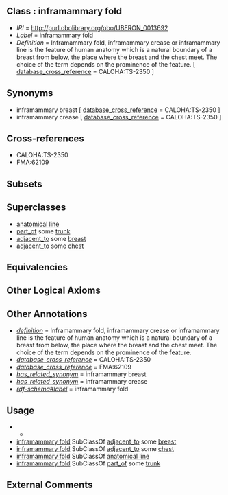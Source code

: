 
## Class : inframammary fold

 * *IRI* = http://purl.obolibrary.org/obo/UBERON_0013692
 * *Label* = inframammary fold
 * *Definition* = Inframammary fold, inframammary crease or inframammary line is the feature of human anatomy which is a natural boundary of a breast from below, the place where the breast and the chest meet. The choice of the term depends on the prominence of the feature. [ [database_cross_reference](../../ef/oboInOwl#hasDbXref.md) = CALOHA:TS-2350 ]

## Synonyms

 * inframammary breast [ [database_cross_reference](../../ef/oboInOwl#hasDbXref.md) = CALOHA:TS-2350 ]
 * inframammary crease [ [database_cross_reference](../../ef/oboInOwl#hasDbXref.md) = CALOHA:TS-2350 ]

## Cross-references

 * CALOHA:TS-2350
 * FMA:62109

## Subsets


## Superclasses

 * [anatomical line](../../UBERON/00/UBERON_0006800.md)
 * [part_of](../../BFO/50/BFO_0000050.md) some [trunk](../../UBERON/00/UBERON_0002100.md)
 * [adjacent_to](../../RO/20/RO_0002220.md) some [breast](../../UBERON/10/UBERON_0000310.md)
 * [adjacent_to](../../RO/20/RO_0002220.md) some [chest](../../UBERON/43/UBERON_0001443.md)

## Equivalencies


## Other Logical Axioms


## Other Annotations

 * *[definition](../../IAO/15/IAO_0000115.md)* = Inframammary fold, inframammary crease or inframammary line is the feature of human anatomy which is a natural boundary of a breast from below, the place where the breast and the chest meet. The choice of the term depends on the prominence of the feature.
 * *[database_cross_reference](../../ef/oboInOwl#hasDbXref.md)* = CALOHA:TS-2350
 * *[database_cross_reference](../../ef/oboInOwl#hasDbXref.md)* = FMA:62109
 * *[has_related_synonym](../../ym/oboInOwl#hasRelatedSynonym.md)* = inframammary breast
 * *[has_related_synonym](../../ym/oboInOwl#hasRelatedSynonym.md)* = inframammary crease
 * *[rdf-schema#label](../../el/rdf-schema#label.md)* = inframammary fold

## Usage

 * -
 * [inframammary fold](../../UBERON/92/UBERON_0013692.md) SubClassOf [adjacent_to](../../RO/20/RO_0002220.md) some [breast](../../UBERON/10/UBERON_0000310.md)
 * [inframammary fold](../../UBERON/92/UBERON_0013692.md) SubClassOf [adjacent_to](../../RO/20/RO_0002220.md) some [chest](../../UBERON/43/UBERON_0001443.md)
 * [inframammary fold](../../UBERON/92/UBERON_0013692.md) SubClassOf [anatomical line](../../UBERON/00/UBERON_0006800.md)
 * [inframammary fold](../../UBERON/92/UBERON_0013692.md) SubClassOf [part_of](../../BFO/50/BFO_0000050.md) some [trunk](../../UBERON/00/UBERON_0002100.md)

## External Comments

